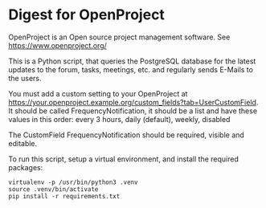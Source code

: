 Digest for OpenProject
======================

OpenProject is an Open source project management software. See https://www.openproject.org/

This is a Python script, that queries the PostgreSQL database for the latest updates to the forum, tasks, meetings, etc. and regularly sends E-Mails to the users.

You must add a custom setting to your OpenProject at https://your.openproject.example.org/custom_fields?tab=UserCustomField. It should be called FrequencyNotification, it should be a list and have these values in this order: every 3 hours, daily (default), weekly, disabled

The CustomField FrequencyNotification should be required, visible and editable.

To run this script, setup a virtual environment, and install the required packages:

    virtualenv -p /usr/bin/python3 .venv
    source .venv/bin/activate
    pip install -r requirements.txt




